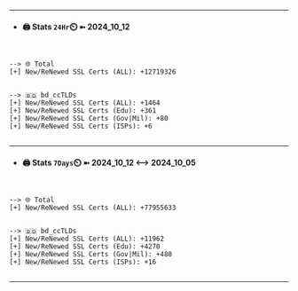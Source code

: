 

---
- #### 🖨️ **Stats** `24Hr`⏲️ ➼ 2024_10_12
```console


--> 🌐 Total
[+] New/ReNewed SSL Certs (ALL): +12719326


--> 🇧🇩 bd_ccTLDs
[+] New/ReNewed SSL Certs (ALL): +1464
[+] New/ReNewed SSL Certs (Edu): +361
[+] New/ReNewed SSL Certs (Gov|Mil): +80
[+] New/ReNewed SSL Certs (ISPs): +6


```

---
- #### 🖨️ **Stats** `7Days`⏲️ ➼ 2024_10_12 <--> 2024_10_05
```console


--> 🌐 Total
[+] New/ReNewed SSL Certs (ALL): +77955633


--> 🇧🇩 bd_ccTLDs
[+] New/ReNewed SSL Certs (ALL): +11962
[+] New/ReNewed SSL Certs (Edu): +4270
[+] New/ReNewed SSL Certs (Gov|Mil): +480
[+] New/ReNewed SSL Certs (ISPs): +16


```

---

